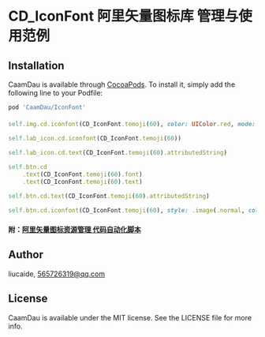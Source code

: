 # CD_IconFont 阿里矢量图标库 管理与使用范例

## Installation

CaamDau is available through [CocoaPods](https://cocoapods.org). To install
it, simply add the following line to your Podfile:

```ruby
pod 'CaamDau/IconFont'
```
> 
#### 
```ruby
self.img.cd.iconfont(CD_IconFont.temoji(60), color: UIColor.red, mode: .center)

self.lab_icon.cd.iconfont(CD_IconFont.temoji(60))

self.lab_icon.cd.text(CD_IconFont.temoji(60).attributedString)

self.btn.cd
    .text(CD_IconFont.temoji(60).font)
    .text(CD_IconFont.temoji(60).text)

self.btn.cd.text(CD_IconFont.temoji(60).attributedString)
    
self.btn.cd.iconfont(CD_IconFont.temoji(60), style: .image(.normal, color: UIColor.red, mode: .center))
```
#### 附：[阿里矢量图标资源管理 代码自动化脚本](https://github.com/liucaide/SapSapSeoi)

## Author

liucaide, 565726319@qq.com

## License

CaamDau is available under the MIT license. See the LICENSE file for more info.
